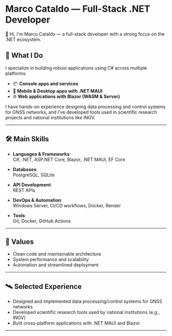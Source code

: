 # Marco Cataldo — Full-Stack .NET Developer

👋 Hi, I'm Marco Cataldo — a full-stack developer with a strong focus on the .NET ecosystem.

## 🚀 What I Do

I specialize in building robust applications using C# across multiple platforms:

- 📦 **Console apps and services**
- 📱 **Mobile & Desktop apps with .NET MAUI**
- 🌐 **Web applications with Blazor (WASM & Server)**

I have hands-on experience designing data processing and control systems for GNSS networks, and I've developed tools used in scientific research projects and national institutions like INGV.

---

## 🛠 Main Skills

- **Languages & Frameworks**:  
  C#, .NET, ASP.NET Core, Blazor, .NET MAUI, EF Core

- **Databases**:  
  PostgreSQL, SQLite

- **API Development**:  
  REST APIs

- **DevOps & Automation**:  
  Windows Server, CI/CD workflows, Docker, Render

- **Tools**:  
  Git, Docker, GitHub Actions

---

## 🎯 Values

- Clean code and maintainable architecture
- System performance and scalability
- Automation and streamlined deployment

---

## 🛰 Selected Experience

- Designed and implemented data processing/control systems for GNSS networks
- Developed scientific research tools used by national institutions (e.g., INGV)
- Built cross-platform applications with .NET MAUI and Blazor

---
